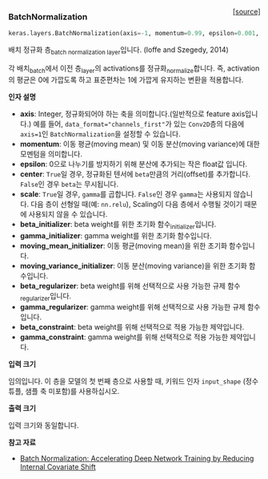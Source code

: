 <span style="float:right;">[[source]](https://github.com/keras-team/keras/blob/master/keras/layers/normalization.py#L16)</span>
### BatchNormalization

```python
keras.layers.BatchNormalization(axis=-1, momentum=0.99, epsilon=0.001, center=True, scale=True, beta_initializer='zeros', gamma_initializer='ones', moving_mean_initializer='zeros', moving_variance_initializer='ones', beta_regularizer=None, gamma_regularizer=None, beta_constraint=None, gamma_constraint=None)
```

배치 정규화 층<sub>batch normalization layer</sub>입니다. (Ioffe and Szegedy, 2014)

각 배치<sub>batch</sub>에서 이전 층<sub>layer</sub>의 activations를 정규화<sub>normalize</sub>합니다. 즉, activation의 평균은 0에 가깝도록 하고 표준편차는 1에 가깝게 유지하는 변환을 적용합니다. 

__인자 설명__

- __axis__: Integer, 정규화되어야 하는 축을 의미합니다.(일반적으로 feature axis입니다.) 예를 들어, `data_format="channels_first"`가 있는 `Conv2D`층의 다음에 `axis=1`인 `BatchNormalization`을 설정할 수 있습니다.
- __momentum__: 이동 평균(moving mean) 및 이동 분산(moving variance)에 대한 모멘텀을 의미합니다. 
- __epsilon__: 0으로 나누기를 방지하기 위해 분산에 추가되는 작은 float값 입니다.
- __center__: `True`일 경우, 정규화된 텐서에 `beta`만큼의 거리(offset)를 추가합니다. `False`인 경우 `beta`는 무시됩니다. 
- __scale__: `True`일 경우, `gamma`를 곱합니다. `False`인 경우 `gamma`는 사용되지 않습니다. 다음 층이 선형일 때(예: `nn.relu`), Scaling이 다음 층에서 수행될 것이기 때문에 사용되지 않을 수 있습니다. 
- __beta_initializer__: beta weight를 위한 초기화 함수<sub>initializer</sub>입니다. 
- __gamma_initializer__: gamma weight를 위한 초기화 함수입니다.
- __moving_mean_initializer__: 이동 평균(moving mean)을 위한 초기화 함수입니다.
- __moving_variance_initializer__: 이동 분산(moving variance)을 위한 초기화 함수입니다. 
- __beta_regularizer__: beta weight를 위해 선택적으로 사용 가능한 규제 함수<sub>regularizer</sub>입니다. 
- __gamma_regularizer__: gamma weight를 위해 선택적으로 사용 가능한 규제 함수입니다. 
- __beta_constraint__: beta weight를 위해 선택적으로 적용 가능한 제약입니다. 
- __gamma_constraint__: gamma weight를 위해 선택적으로 적용 가능한 제약입니다. 

__입력 크기__

임의입니다. 이 층을 모델의 첫 번째 층으로 사용할 때, 키워드 인자 `input_shape` (정수 튜플, 샘플 축 미포함)를 사용하십시오.

__출력 크기__

입력 크기와 동일합니다. 

__참고 자료__

- [Batch Normalization: Accelerating Deep Network Training by
   Reducing Internal Covariate Shift](https://arxiv.org/abs/1502.03167)
